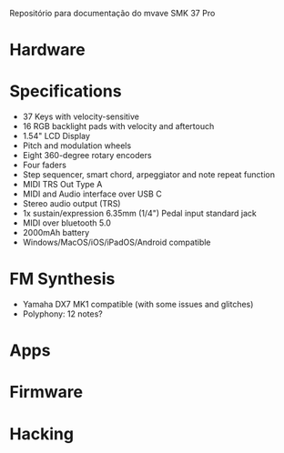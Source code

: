 Repositório para documentação do mvave SMK 37 Pro

# Hardware

# Specifications

* 37 Keys with velocity-sensitive
* 16 RGB backlight pads with velocity and aftertouch
* 1.54" LCD Display
* Pitch and modulation wheels
* Eight 360-degree rotary encoders
* Four faders
* Step sequencer, smart chord, arpeggiator and note repeat function
* MIDI TRS Out Type A
* MIDI and Audio interface over USB C
* Stereo audio output (TRS)
* 1x sustain/expression 6.35mm (1/4") Pedal input standard jack
* MIDI over bluetooth 5.0
* 2000mAh battery
* Windows/MacOS/iOS/iPadOS/Android compatible

# FM Synthesis

* Yamaha DX7 MK1 compatible (with some issues and glitches)
* Polyphony: 12 notes?

# Apps

# Firmware

# Hacking
